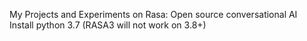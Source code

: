 My Projects and Experiments on Rasa: Open source conversational AI
<br>
Install python 3.7 (RASA3 will not work on 3.8+)
